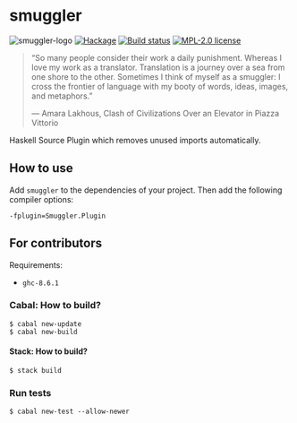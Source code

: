 # smuggler

![smuggler-logo](https://user-images.githubusercontent.com/4276606/45937457-c2715c00-bff2-11e8-9766-f91051d36ffe.png)
[![Hackage](https://img.shields.io/hackage/v/smuggler.svg)](https://hackage.haskell.org/package/smuggler)
[![Build status](https://secure.travis-ci.org/kowainik/smuggler.svg)](https://travis-ci.org/kowainik/smuggler)
[![MPL-2.0 license](https://img.shields.io/badge/license-MPL--2.0-blue.svg)](https://github.com/kowainik/smuggler/blob/master/LICENSE)

> “So many people consider their work a daily punishment. Whereas I love my work
> as a translator. Translation is a journey over a sea from one shore to the
> other. Sometimes I think of myself as a smuggler: I cross the frontier of
> language with my booty of words, ideas, images, and metaphors.”
>
> ― Amara Lakhous, Clash of Civilizations Over an Elevator in Piazza Vittorio

Haskell Source Plugin which removes unused imports automatically.

## How to use

Add `smuggler` to the dependencies of your project. Then add the following
compiler options:

```
-fplugin=Smuggler.Plugin
```

## For contributors

Requirements:

* `ghc-8.6.1`

### Cabal: How to build?

```shell
$ cabal new-update
$ cabal new-build
```

#### Stack: How to build?

```shell
$ stack build
```

### Run tests

```shell
$ cabal new-test --allow-newer
```
